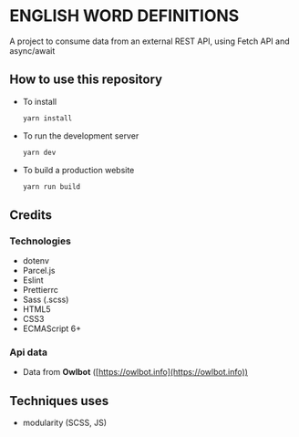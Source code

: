 # ENGLISH WORD DEFINITIONS

A project to consume data from an external REST API, using Fetch API and async/await

## How to use this repository

- To install

  ```js
  yarn install
  ```

- To run the development server

  ```js
  yarn dev
  ```

- To build a production website

  ```js
  yarn run build
  ```

## Credits

### Technologies

- dotenv
- Parcel.js
- Eslint
- Prettierrc
- Sass (.scss)
- HTML5
- CSS3
- ECMAScript 6+

### Api data

- Data from **Owlbot** ([https://owlbot.info](https://owlbot.info))

## Techniques uses

- modularity (SCSS, JS)
